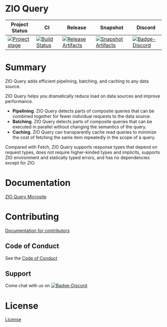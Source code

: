 # ZIO Query

| Project Status | CI | Release | Snapshot | Discord |
| --- | --- | --- | --- | --- |
| [![Project stage][Stage]][Stage-Page] | [![Build Status][Badge-Circle]][Link-Circle] | [![Release Artifacts][Badge-SonatypeReleases]][Link-SonatypeReleases] | [![Snapshot Artifacts][Badge-SonatypeSnapshots]][Link-SonatypeSnapshots] | [![Badge-Discord]][Link-Discord] |

# Summary

ZIO Query adds efficient pipelining, batching, and caching to any data source.

ZIO Query helps you dramatically reduce load on data sources and improve performance.

- **Pipelining**. ZIO Query detects parts of composite queries that can be combined together for fewer individual requests to the data source.
- **Batching**. ZIO Query detects parts of composite queries that can be executed in parallel without changing the semantics of the query.
- **Caching**. ZIO Query can transparently cache read queries to minimize the cost of fetching the same item repeatedly in the scope of a query.

Compared with Fetch, ZIO Query supports response types that depend on request types, does not require higher-kinded types and implicits, supports ZIO environment and statically typed errors, and has no dependencies except for ZIO.

# Documentation
[ZIO Query Microsite](https://zio.github.io/zio-query/)

# Contributing
[Documentation for contributors](https://zio.github.io/zio-query/docs/about/about_contributing)

## Code of Conduct

See the [Code of Conduct](https://zio.github.io/zio-query/docs/about/about_coc)

## Support

Come chat with us on [![Badge-Discord]][Link-Discord].


# License
[License](LICENSE)

[Badge-SonatypeReleases]: https://img.shields.io/nexus/r/https/oss.sonatype.org/dev.zio/zio-query_2.12.svg "Sonatype Releases"
[Badge-SonatypeSnapshots]: https://img.shields.io/nexus/s/https/oss.sonatype.org/dev.zio/zio-query_2.12.svg "Sonatype Snapshots"
[Badge-Discord]: https://img.shields.io/discord/629491597070827530?logo=discord "chat on discord"
[Badge-Circle]: https://circleci.com/gh/zio/zio-query.svg?style=svg "circleci"
[Link-Circle]: https://circleci.com/gh/zio/zio-query "circleci"
[Link-SonatypeReleases]: https://oss.sonatype.org/content/repositories/releases/dev/zio/zio-query_2.12/ "Sonatype Releases"
[Link-SonatypeSnapshots]: https://oss.sonatype.org/content/repositories/snapshots/dev/zio/zio-query_2.12/ "Sonatype Snapshots"
[Link-Discord]: https://discord.gg/2ccFBr4 "Discord"
[Stage]: https://img.shields.io/badge/Project%20Stage-Production%20Ready-brightgreen.svg
[Stage-Page]: https://blog.pother.ca/project-stages/
